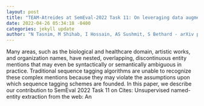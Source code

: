 ```yaml
--- 
layout: post 
title: "TEAM-Atreides at SemEval-2022 Task 11: On leveraging data augmentation and ensemble to recognize complex Named Entities in Bangla" 
date: 2022-04-26 05:34:18 -0400 
categories: jekyll update 
author: "N Tasnim, M Shihab, I Hossain, AS Sushmit, S Bethard - arXiv preprint arXiv , 2022" 
--- 
```

Many areas, such as the biological and healthcare domain, artistic works, and organization names, have nested, overlapping, discontinuous entity mentions that may even be syntactically or semantically ambiguous in practice. Traditional sequence tagging algorithms are unable to recognize these complex mentions because they may violate the assumptions upon which sequence tagging schemes are founded. In this paper, we describe our contribution to SemEval 2022 Task 11 on Cites: Unsupervised named-entity extraction from the web: An
